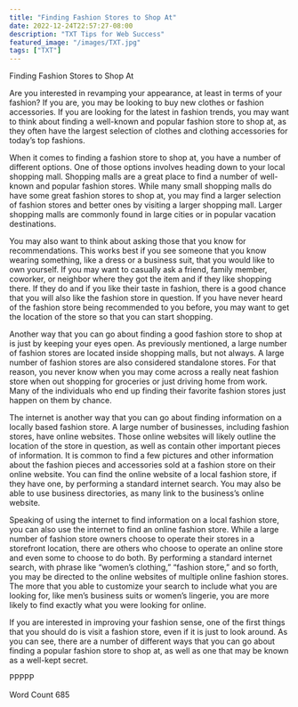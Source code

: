 ```yaml
---
title: "Finding Fashion Stores to Shop At"
date: 2022-12-24T22:57:27-08:00
description: "TXT Tips for Web Success"
featured_image: "/images/TXT.jpg"
tags: ["TXT"]
---
```


Finding Fashion Stores to Shop At

Are you interested in revamping your appearance, at least in terms of your fashion? If you are, you may be looking to buy new clothes or fashion accessories.  If you are looking for the latest in fashion trends, you may want to think about finding a well-known and popular fashion store to shop at, as they often have the largest selection of clothes and clothing accessories for today’s top fashions.

When it comes to finding a fashion store to shop at, you have a number of different options.  One of those options involves heading down to your local shopping mall. Shopping malls are a great place to find a number of well-known and popular fashion stores.  While many small shopping malls do have some great fashion stores to shop at, you may find a larger selection of fashion stores and better ones by visiting a larger shopping mall.  Larger shopping malls are commonly found in large cities or in popular vacation destinations.

You may also want to think about asking those that you know for recommendations. This works best if you see someone that you know wearing something, like a dress or a business suit, that you would like to own yourself.  If you may want to casually ask a friend, family member, coworker, or neighbor where they got the item and if they like shopping there.  If they do and if you like their taste in fashion, there is a good chance that you will also like the fashion store in question.  If you have never heard of the fashion store being recommended to you before, you may want to get the location of the store so that you can start shopping.

Another way that you can go about finding a good fashion store to shop at is just by keeping your eyes open.  As previously mentioned, a large number of fashion stores are located inside shopping malls, but not always.  A large number of fashion stores are also considered standalone stores. For that reason, you never know when you may come across a really neat fashion store when out shopping for groceries or just driving home from work.  Many of the individuals who end up finding their favorite fashion stores just happen on them by chance.  

The internet is another way that you can go about finding information on a locally based fashion store.  A large number of businesses, including fashion stores, have online websites. Those online websites will likely outline the location of the store in question, as well as contain other important pieces of information.  It is common to find a few pictures and other information about the fashion pieces and accessories sold at a fashion store on their online website.  You can find the online website of a local fashion store, if they have one, by performing a standard internet search.  You may also be able to use business directories, as many link to the business’s online website.

Speaking of using the internet to find information on a local fashion store, you can also use the internet to find an online fashion store. While a large number of fashion store owners choose to operate their stores in a storefront location, there are others who choose to operate an online store and even some to choose to do both.  By performing a standard internet search, with phrase like “women’s clothing,” “fashion store,” and so forth, you may be directed to the online websites of multiple online fashion stores. The more that you able to customize your search to include what you are looking for, like men’s business suits or women’s lingerie, you are more likely to find exactly what you were looking for online.

If you are interested in improving your fashion sense, one of the first things that you should do is visit a fashion store, even if it is just to look around.  As you can see, there are a number of different ways that you can go about finding a popular fashion store to shop at, as well as one that may be known as a well-kept secret.  

PPPPP

Word Count 685


